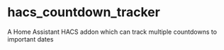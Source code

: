 # hacs_countdown_tracker
A Home Assistant HACS addon which can track multiple countdowns to important dates
